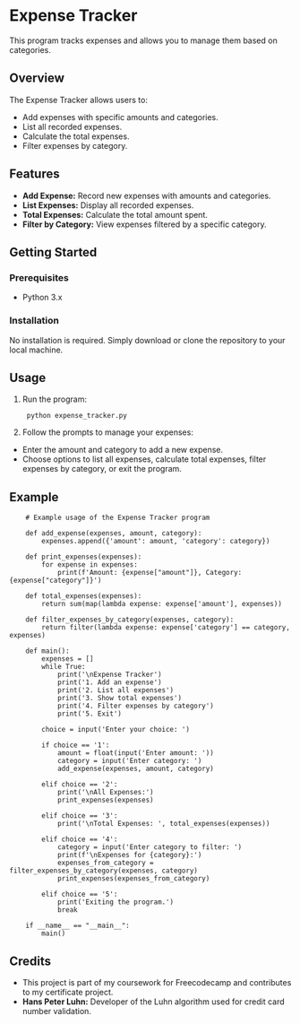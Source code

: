 # Expense Tracker

This program tracks expenses and allows you to manage them based on categories.

## Overview

The Expense Tracker allows users to:

- Add expenses with specific amounts and categories.
- List all recorded expenses.
- Calculate the total expenses.
- Filter expenses by category.

## Features

- **Add Expense:** Record new expenses with amounts and categories.
- **List Expenses:** Display all recorded expenses.
- **Total Expenses:** Calculate the total amount spent.
- **Filter by Category:** View expenses filtered by a specific category.

## Getting Started
### Prerequisites
- Python 3.x
### Installation
No installation is required. Simply download or clone the repository to your local machine.

## Usage

1. Run the program:

        python expense_tracker.py

2. Follow the prompts to manage your expenses:

- Enter the amount and category to add a new expense.
- Choose options to list all expenses, calculate total expenses, filter expenses by category, or exit the program.

## Example

        # Example usage of the Expense Tracker program

        def add_expense(expenses, amount, category):
            expenses.append({'amount': amount, 'category': category})
    
        def print_expenses(expenses):
            for expense in expenses:
                print(f'Amount: {expense["amount"]}, Category: {expense["category"]}')
    
        def total_expenses(expenses):
            return sum(map(lambda expense: expense['amount'], expenses))
    
        def filter_expenses_by_category(expenses, category):
            return filter(lambda expense: expense['category'] == category, expenses)
    
        def main():
            expenses = []
            while True:
                print('\nExpense Tracker')
                print('1. Add an expense')
                print('2. List all expenses')
                print('3. Show total expenses')
                print('4. Filter expenses by category')
                print('5. Exit')
       
            choice = input('Enter your choice: ')

            if choice == '1':
                amount = float(input('Enter amount: '))
                category = input('Enter category: ')
                add_expense(expenses, amount, category)

            elif choice == '2':
                print('\nAll Expenses:')
                print_expenses(expenses)
    
            elif choice == '3':
                print('\nTotal Expenses: ', total_expenses(expenses))
    
            elif choice == '4':
                category = input('Enter category to filter: ')
                print(f'\nExpenses for {category}:')
                expenses_from_category = filter_expenses_by_category(expenses, category)
                print_expenses(expenses_from_category)
    
            elif choice == '5':
                print('Exiting the program.')
                break

        if __name__ == "__main__":
            main()

## Credits

- This project is part of my coursework for Freecodecamp and contributes to my certificate project.
- **Hans Peter Luhn:** Developer of the Luhn algorithm used for credit card number validation.
